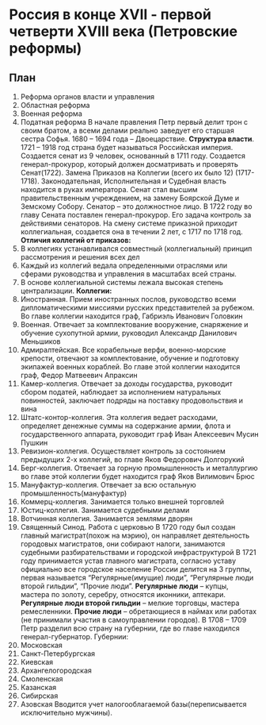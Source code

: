# Россия в конце XVII - первой четверти XVIII века (Петровские реформы)
## План
1. Реформа органов власти и управления
2. Областная реформа
3. Военная реформа
4. Податная реформа
В начале правления Петр первый делит трон с своим братом, а всеми делами реально заведует его старшая сестра Софья. 
1680 – 1694 года – Двоецарствие. 
**Структура власти**. 
1721 – 1918 год страна будет называться Российская империя. Создается сенат из 9 человек, основанный в 1711 году.
Создается генерал-прокурор, который должен досматривать и проверять Сенат(1722).
Замена Приказов на Коллегии (всего их было 12) (1717-1718).
Законодательная, Исполнительная и Судебная власть находится в руках императора. Сенат стал высшим правительственным учреждением, на замену Боярской Думе и Земскому Собору. Сенатор – это должностное лицо.
В 1722 году во главу Сената поставлен генерал-прокурор. Его задача контроль за действиями сенаторов.
На смену системе приказной приходит коллегиальная, создается она в течении 2 лет, с 1717 по 1718 год.
**Отличия коллегий от приказов:** 
1. В коллегиях устанавливался совместный (коллегиальный) принцип рассмотрения и решения всех дел
2. Каждый из коллегий ведала определенными отраслями или сферами руководства и управления в масштабах всей страны.
3. В основе коллегиальной системы лежала высокая степень централизации.
**Коллегии:** 
1. Иностранная. Прием иностранных послов, руководство всеми дипломатическими миссиями русских представителей за рубежом. Во главе коллегии находится граф, Габриэль Иванович Головкин
2. Военная. Отвечает за комплектование вооружение, снаряжение и обучение сухопутной армии, руководил Александр Данилович Меньшиков
3. Адмиралтейская. Все корабельные верфи, военно-морские крепости, отвечают за комплектование, обучение и подготовку экипажей военных кораблей. Во главе этой коллегии находится граф, Федор Матвеевич Апраксин
4. Камер-коллегия. Отвечает за доходы государства, руководит сбором податей, наблюдает за исполнением натуральных повинностей, заключает подряды на поставку продовольствия и вина
5. Штатс-контор-коллегия. Эта коллегия ведает расходами, определяет денежные суммы на содержание армии, флота и государственного аппарата, руководит граф Иван Алексеевич Мусин Пушкин
6. Ревизион-коллегия. Осуществляет контроль за состоянием предыдущих 2-х коллегий, во главе Яков Федорович Долгорукий
7. Берг-коллегия. Отвечает за горную промышленность и металлургию во главе этой коллегии будет находится граф Яков Вилимович Брюс
8. Мануфактур-коллегия. Отвечает за всю остальную промышленность(мануфактур)
9. Коммерц-коллегия. Занимается только внешней торговлей
10. Юстиц-коллегия. Занимается судебными делами
11. Вотчинная коллегия. Занимается землями дворян
12. Священный Синод. Работа с церковью
В 1720 году был создан главный магистрат(похож на мэрию), он направляет деятельность городовых магистратов, они собирают налоги, занимаются судебными разбирательствами и городской инфраструктурой
В 1721 году принимается устав главного магистрата, согласно уставу официально все городское население России делится на 3 группы, первая называется “Регулярные(имущие) люди”, “Регулярные люди второй гильдии”, “Прочие люди”. 
**Регулярные люди** – купцы, мастера по золоту, серебру, относятся иконники, аптекари. 
**Регулярные люди второй гильдии** – мелкие торговцы, мастера ремесленники. 
**Прочие люди** – обретающиеся в наймах или работах (не принимали участия в самоуправлении городов). В 1708 – 1709 Петр разделил всю страну на губернии, где во главе находился генерал-губернатор.
Губернии: 
1. Московская 
2. Санкт-Петербургская
3. Киевская
4. Архангелогородская
5. Смоленская
6. Казанская
7. Сибирская
8. Азовская 
Вводится учет налогооблагаемой базы(переписывается исключительно мужчины).